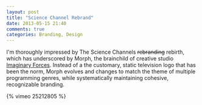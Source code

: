```yaml
---
layout: post
title: "Science Channel Rebrand"
date: 2013-05-15 21:40
comments: true
categories: Branding, Design
---
```

I'm thoroughly impressed by The Science Channels ~~rebranding~~ rebirth, which has underscored by Morph, the brainchild of creative studio [Imaginary Forces](http://www.imaginaryforces.com "Imaginary Forces"). Instead of a the customary, static television logo that has been the norm, Morph evolves and changes to match the theme of multiple programming genres, while systematically maintaining cohesive, recognizable branding.

{% vimeo 25212805 %}